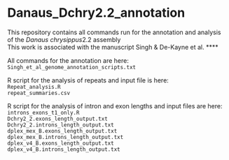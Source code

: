 # Danaus_Dchry2.2_annotation

This repository contains all commands run for the annotation and analysis of the <i>Danaus chrysippus</i>2.2 assembly  
This work is associated with the manuscript Singh & De-Kayne et al. **** 

All commands for the annotation are here:   
`Singh_et_al_genome_annotation_scripts.txt`

R script for the analysis of repeats and input file is here:   
`Repeat_analysis.R`  
`repeat_summaries.csv`

R script for the analysis of intron and exon lengths and input files are here:  
`introns_exons_t1_only.R`  
`Dchry2_2.exons_length_output.txt`  
`Dchry2_2.introns_length_output.txt`  
`dplex_mex_B.exons_length_output.txt`  
`dplex_mex_B.introns_length_output.txt`  
`dplex_v4_B.exons_length_output.txt`  
`dplex_v4_B.introns_length_output.txt`

